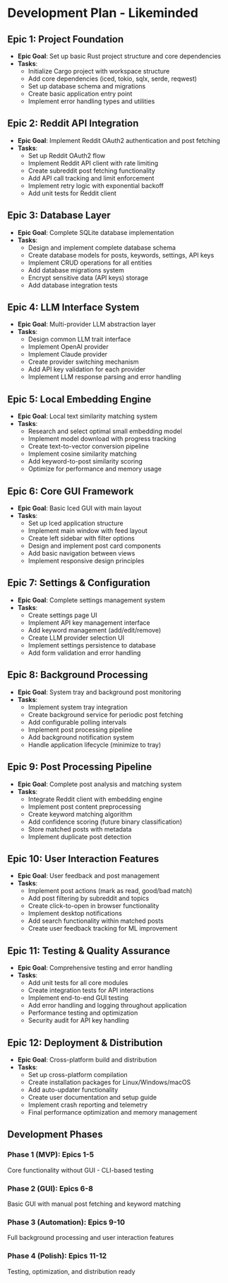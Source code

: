 # Development Plan - Likeminded

## Epic 1: Project Foundation
- **Epic Goal**: Set up basic Rust project structure and core dependencies
- **Tasks**:
  - Initialize Cargo project with workspace structure
  - Add core dependencies (iced, tokio, sqlx, serde, reqwest)
  - Set up database schema and migrations
  - Create basic application entry point
  - Implement error handling types and utilities

## Epic 2: Reddit API Integration
- **Epic Goal**: Implement Reddit OAuth2 authentication and post fetching
- **Tasks**:
  - Set up Reddit OAuth2 flow
  - Implement Reddit API client with rate limiting
  - Create subreddit post fetching functionality
  - Add API call tracking and limit enforcement
  - Implement retry logic with exponential backoff
  - Add unit tests for Reddit client

## Epic 3: Database Layer
- **Epic Goal**: Complete SQLite database implementation
- **Tasks**:
  - Design and implement complete database schema
  - Create database models for posts, keywords, settings, API keys
  - Implement CRUD operations for all entities
  - Add database migrations system
  - Encrypt sensitive data (API keys) storage
  - Add database integration tests

## Epic 4: LLM Interface System
- **Epic Goal**: Multi-provider LLM abstraction layer
- **Tasks**:
  - Design common LLM trait interface
  - Implement OpenAI provider
  - Implement Claude provider
  - Create provider switching mechanism
  - Add API key validation for each provider
  - Implement LLM response parsing and error handling

## Epic 5: Local Embedding Engine
- **Epic Goal**: Local text similarity matching system
- **Tasks**:
  - Research and select optimal small embedding model
  - Implement model download with progress tracking
  - Create text-to-vector conversion pipeline
  - Implement cosine similarity matching
  - Add keyword-to-post similarity scoring
  - Optimize for performance and memory usage

## Epic 6: Core GUI Framework
- **Epic Goal**: Basic Iced GUI with main layout
- **Tasks**:
  - Set up Iced application structure
  - Implement main window with feed layout
  - Create left sidebar with filter options
  - Design and implement post card components
  - Add basic navigation between views
  - Implement responsive design principles

## Epic 7: Settings & Configuration
- **Epic Goal**: Complete settings management system
- **Tasks**:
  - Create settings page UI
  - Implement API key management interface
  - Add keyword management (add/edit/remove)
  - Create LLM provider selection UI
  - Implement settings persistence to database
  - Add form validation and error handling

## Epic 8: Background Processing
- **Epic Goal**: System tray and background post monitoring
- **Tasks**:
  - Implement system tray integration
  - Create background service for periodic post fetching
  - Add configurable polling intervals
  - Implement post processing pipeline
  - Add background notification system
  - Handle application lifecycle (minimize to tray)

## Epic 9: Post Processing Pipeline
- **Epic Goal**: Complete post analysis and matching system
- **Tasks**:
  - Integrate Reddit client with embedding engine
  - Implement post content preprocessing
  - Create keyword matching algorithm
  - Add confidence scoring (future binary classification)
  - Store matched posts with metadata
  - Implement duplicate post detection

## Epic 10: User Interaction Features
- **Epic Goal**: User feedback and post management
- **Tasks**:
  - Implement post actions (mark as read, good/bad match)
  - Add post filtering by subreddit and topics
  - Create click-to-open in browser functionality
  - Implement desktop notifications
  - Add search functionality within matched posts
  - Create user feedback tracking for ML improvement

## Epic 11: Testing & Quality Assurance
- **Epic Goal**: Comprehensive testing and error handling
- **Tasks**:
  - Add unit tests for all core modules
  - Create integration tests for API interactions
  - Implement end-to-end GUI testing
  - Add error handling and logging throughout application
  - Performance testing and optimization
  - Security audit for API key handling

## Epic 12: Deployment & Distribution
- **Epic Goal**: Cross-platform build and distribution
- **Tasks**:
  - Set up cross-platform compilation
  - Create installation packages for Linux/Windows/macOS
  - Add auto-updater functionality
  - Create user documentation and setup guide
  - Implement crash reporting and telemetry
  - Final performance optimization and memory management

## Development Phases

### Phase 1 (MVP): Epics 1-5
Core functionality without GUI - CLI-based testing

### Phase 2 (GUI): Epics 6-8  
Basic GUI with manual post fetching and keyword matching

### Phase 3 (Automation): Epics 9-10
Full background processing and user interaction features

### Phase 4 (Polish): Epics 11-12
Testing, optimization, and distribution ready